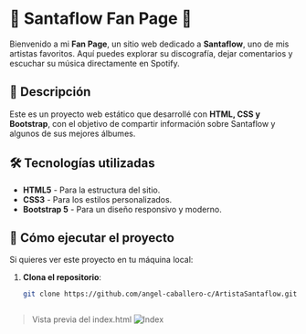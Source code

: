 # 🎵 Santaflow Fan Page 🎵

Bienvenido a mi **Fan Page**, un sitio web dedicado a **Santaflow**, uno de mis artistas favoritos. Aquí puedes explorar su discografía, dejar comentarios y escuchar su música directamente en Spotify.

## 📌 Descripción  

Este es un proyecto web estático que desarrollé con **HTML, CSS y Bootstrap**, con el objetivo de compartir información sobre Santaflow y algunos de sus mejores álbumes.

## 🛠️ Tecnologías utilizadas  

- **HTML5** - Para la estructura del sitio.  
- **CSS3** - Para los estilos personalizados.  
- **Bootstrap 5** - Para un diseño responsivo y moderno.  

## 🚀 Cómo ejecutar el proyecto  

Si quieres ver este proyecto en tu máquina local:  
1. **Clona el repositorio**:  
   ```sh
   git clone https://github.com/angel-caballero-c/ArtistaSantaflow.git



> Vista previa del index.html
![Index](https://raw.githubusercontent.com/angel-caballero-c/ArtistaSantaflow/refs/heads/main/assets/pecados.jpg)
